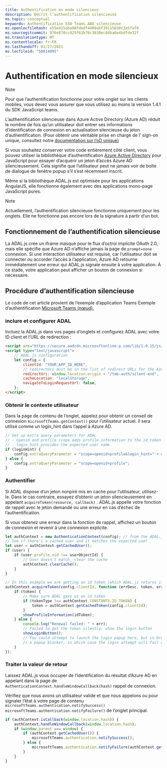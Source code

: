 ```yaml
---
title: Authentification en mode silencieux
description: Décrit l’authentification silencieuse
ms.topic: conceptual
keywords: Authentification SSO Teams AAD silencieuse
ms.openlocfilehash: e55e415aba08fdedf4409abf39115838c3a5faf0
ms.sourcegitcommit: 976e870cc925f61b76c3830ec04ba6e4bdfde32f
ms.translationtype: MT
ms.contentlocale: fr-FR
ms.lasthandoff: 01/27/2021
ms.locfileid: "50014095"
---
```

# <a name="silent-authentication"></a>Authentification en mode silencieux

> [!NOTE]
> Pour que l’authentification fonctionne pour votre onglet sur les clients mobiles, vous devez vous assurer que vous utilisez au moins la version 1.4.1 du SDK JavaScript teams.

L’authentification silencieuse dans Azure Active Directory (Azure AD) réduit le nombre de fois qu’un utilisateur doit entrer ses informations d’identification de connexion en actualisation silencieuse du jeton d’authentification. (Pour obtenir une véritable prise en charge de l' sign-on unique, consultez notre [documentation sur l’oD unique)](~/tabs/how-to/authentication/auth-aad-sso.md)

Si vous souhaitez conserver votre code entièrement côté client, vous pouvez utiliser la bibliothèque d’authentification [Azure Active Directory](/azure/active-directory/develop/active-directory-authentication-libraries) pour JavaScript pour essayer d’acquérir un jeton d’accès Azure AD silencieusement. Cela signifie que l’utilisateur peut ne jamais voir de boîte de dialogue de fenêtre popup s’il s’est récemment inscrit.

Même si la bibliothèque ADAL.js est optimisée pour les applications AngularJS, elle fonctionne également avec des applications mono-page JavaScript pures.

> [!NOTE]
> Actuellement, l’authentification silencieuse fonctionne uniquement pour les onglets. Elle ne fonctionne pas encore lors de la signature à partir d’un bot.

## <a name="how-silent-authentication-works"></a>Fonctionnement de l’authentification silencieuse

La ADAL.js crée un iframe masqué pour le flux d’octroi implicite OAuth 2.0, mais elle spécifie que Azure AD n’affiche jamais la page de `prompt=none` connexion. Si une interaction utilisateur est requise, car l’utilisateur doit se connecter ou accorder l’accès à l’application, Azure AD retourne immédiatement une erreur qui ADAL.js signale ensuite à votre application. À ce stade, votre application peut afficher un bouton de connexion si nécessaire.

## <a name="how-to-do-silent-authentication"></a>Procédure d’authentification silencieuse

Le code de cet article provient de l’exemple d’application Teams Exemple d’authentification [Microsoft Teams (nœud).](https://github.com/OfficeDev/microsoft-teams-sample-complete-node)

### <a name="include-and-configure-adal"></a>inclure et configurer ADAL

Incluez la ADAL.js dans vos pages d’onglets et configurez ADAL avec votre ID client et l’URL de redirection :

```html
<script src="https://secure.aadcdn.microsoftonline-p.com/lib/1.0.15/js/adal.min.js" integrity="sha384-lIk8T3uMxKqXQVVfFbiw0K/Nq+kt1P3NtGt/pNexiDby2rKU6xnDY8p16gIwKqgI" crossorigin="anonymous"></script>
<script type="text/javascript">
    // ADAL.js configuration
    let config = {
        clientId: "YOUR_APP_ID_HERE",
        // redirectUri must be in the list of redirect URLs for the Azure AD app
        redirectUri: window.location.origin + "/tab-auth/silent-end",
        cacheLocation: "localStorage",
        navigateToLoginRequestUrl: false,
    };
</script>
```

### <a name="get-the-user-context"></a>Obtenir le contexte utilisateur

Dans la page de contenu de l’onglet, appelez pour obtenir un conseil de connexion `microsoftTeams.getContext()` pour l’utilisateur actuel. Il sera utilisé comme un login_hint dans l’appel à Azure AD.

```javascript
// Set up extra query parameters for ADAL
// - openid and profile scope adds profile information to the id_token
// - login_hint provides the expected user name
if (loginHint) {
    config.extraQueryParameter = "scope=openid+profile&login_hint=" + encodeURIComponent(loginHint);
} else {
    config.extraQueryParameter = "scope=openid+profile";
}
```

### <a name="authenticate"></a>Authentifier

Si ADAL dispose d’un jeton nonpiré mis en cache pour l’utilisateur, utilisez-le. Dans le cas contraire, essayez d’obtenir un jeton silencieusement en appelant `acquireToken(resource, callback)` . ADAL.js appelle votre fonction de rappel avec le jeton demandé ou une erreur en cas d’échec de l’authentification.

Si vous obtenez une erreur dans la fonction de rappel, affichez un bouton de connexion et revenir à une connexion explicite.

```javascript
let authContext = new AuthenticationContext(config); // from the ADAL.js library
// See if there's a cached user and it matches the expected user
let user = authContext.getCachedUser();
if (user) {
    if (user.profile.oid !== userObjectId) {
        // User doesn't match, clear the cache
        authContext.clearCache();
    }
}

// In this example we are getting an id token (which ADAL.js returns if we ask for resource = clientId)
authContext.acquireToken(config.clientId, function (errDesc, token, err, tokenType) {
    if (token) {
        // Make sure ADAL gave us an id token
        if (tokenType !== authContext.CONSTANTS.ID_TOKEN) {
            token = authContext.getCachedToken(config.clientId);
        }
        showProfileInformation(idToken);
    } else {
        console.log("Renewal failed: " + err);
        // Failed to get the token silently; show the login button
        showLoginButton();
        // You could attempt to launch the login popup here, but in browsers this could be blocked by
        // a popup blocker, in which case the login attempt will fail with the reason FailedToOpenWindow.
    }
});
```

### <a name="process-the-return-value"></a>Traiter la valeur de retour

Laissez ADAL.js vous occuper de l’identification du résultat d’Azure AD en appelant dans la page de `AuthenticationContext.handleWindowCallback(hash)` rappel de connexion.

Vérifiez que nous avons un utilisateur valide et que nous appelons ou pour signaler l’état à votre page de contenu `microsoftTeams.authentication.notifySuccess()` `microsoftTeams.authentication.notifyFailure()` de l’onglet principal.

```javascript
if (authContext.isCallback(window.location.hash)) {
    authContext.handleWindowCallback(window.location.hash);
    if (window.parent === window) {
        if (authContext.getCachedUser()) {
            microsoftTeams.authentication.notifySuccess();
        } else {
            microsoftTeams.authentication.notifyFailure(authContext.getLoginError());
        }
    }
}
```
